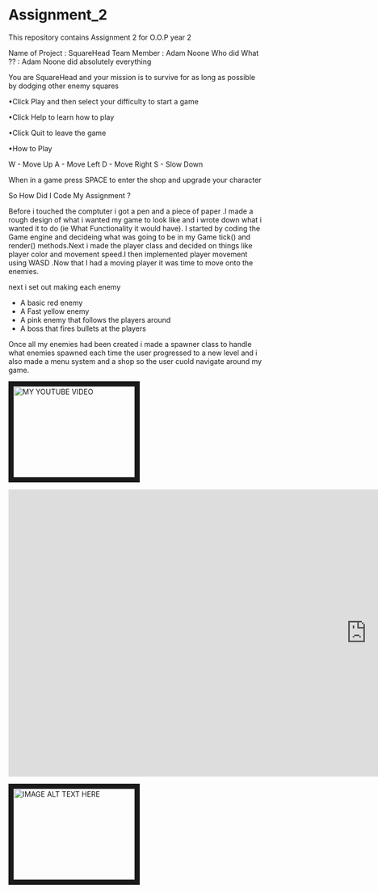 # Assignment_2
This repository contains Assignment 2 for O.O.P year 2

Name of Project : SquareHead
Team Member : Adam Noone
Who did What ?? : Adam Noone did absolutely everything 


You are SquareHead and your mission is to survive for as long as possible by dodging other enemy squares 


•Click Play and then select your difficulty to start a game 

•Click Help to learn how to play 

•Click Quit to leave the game 


•How to Play 

W - Move Up
A - Move Left
D - Move Right
S - Slow Down
 
When in a game press SPACE to enter the shop and upgrade your character




So How Did I Code My Assignment ?

Before i touched the comptuter i got a pen and a piece of paper .I made a rough design of what i wanted my game to look like and i wrote down what i wanted it to do 
(ie What Functionality it would have). I started by coding the Game engine and decideing what was going to be in my Game tick() and render() methods.Next i made the player class 
and decided on things like player color and movement speed.I then implemented player movement using WASD .Now that I had a moving player it was time to move onto the enemies.

next i set out making each enemy 
- A basic red enemy
- A Fast yellow enemy 
- A pink enemy that follows the players around 
- A boss that fires bullets at the players 

Once all my enemies had been created i made a spawner class to handle what enemies spawned each time the user progressed to a new level and i also made a menu system and a shop 
so the user cuold navigate around my game.




<a href="https://www.youtube.com/watch?v=ZO-9j1Djhq0&feature=youtu.be
" target="_blank"><img src="http://img.youtube.com/vi/vecMCz1eB1s&feature=youtu.be/0.jpg" 
alt="MY YOUTUBE VIDEO" width="240" height="180" border="10" /></a>

<iframe width="1418" height="568" src="https://www.youtube.com/embed/ZO-9j1Djhq0" frameborder="0" allow="autoplay; encrypted-media" allowfullscreen></iframe>

<a href="http://www.youtube.com/watch?feature=player_embedded&v=ZO-9j1Djhq0
" target="_blank"><img src="http://img.youtube.com/vi/ZO-9j1Djhq0/0.jpg" 
alt="IMAGE ALT TEXT HERE" width="240" height="180" border="10" /></a>
